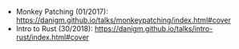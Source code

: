 * Monkey Patching (01/2017): https://danigm.github.io/talks/monkeypatching/index.html#cover
* Intro to Rust (30/2018): https://danigm.github.io/talks/intro-rust/index.html#cover
